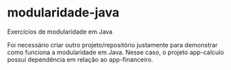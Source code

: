 # modularidade-java
 Exercícios de modularidade em Java
 &nbsp;
 
 Foi necessário criar outro projeto/repositório justamente para demonstrar como funciona a modularidade em Java. Nesse caso, o projeto app-calculo possui dependência em relação ao app-financeiro.
